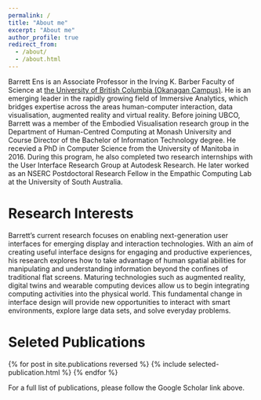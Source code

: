 ```yaml
---
permalink: /
title: "About me"
excerpt: "About me"
author_profile: true
redirect_from: 
  - /about/
  - /about.html
---
```


Barrett Ens is an Associate Professor in the Irving K. Barber Faculty of Science at <a href="https://cmps.ok.ubc.ca/about/contact/barrett-ens/" target="_blank">the University of British Columbia (Okanagan Campus)</a>. He is an emerging leader in the rapidly growing field of Immersive Analytics, which bridges expertise across the areas human-computer interaction, data visualisation, augmented reality and virtual reality. Before joining UBCO, Barrett was a member of the Embodied Visualisation research group in the Department of Human-Centred Computing at Monash University and Course Director of the Bachelor of Information Technology degree. He recevied a PhD in Computer Science from the University of Manitoba in 2016. During this program, he also completed two research internships with the User Interface Research Group at Autodesk Research. He later worked as an NSERC Postdoctoral Research Fellow in the Empathic Computing Lab at the University of South Australia.


Research Interests
======

Barrett’s current research focuses on enabling next-generation user interfaces for emerging display and interaction technologies. With an aim of creating useful interface designs for engaging and productive experiences, his research explores how to take advantage of human spatial abilities for manipulating and understanding information beyond the confines of traditional flat screens. Maturing technologies such as augmented reality, digital twins and wearable computing devices allow us to begin integrating computing activities into the physical world. This fundamental change in interface design will provide new opportunities to interact with smart environments, explore large data sets, and solve everyday problems.

Seleted Publications
======

{% for post in site.publications reversed %} {% include selected-publication.html %} {% endfor %}

For a full list of publications, please follow the Google Scholar link above.
